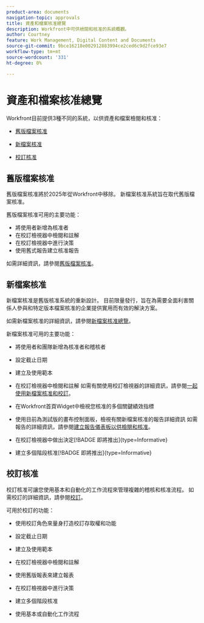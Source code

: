 ```yaml
---
product-area: documents
navigation-topic: approvals
title: 資產和檔案核准總覽
description: Workfront中可供檢閱和核准的系統概觀。
author: Courtney
feature: Work Management, Digital Content and Documents
source-git-commit: 9bce16218e002912883994ce2ced6c9d2fce93e7
workflow-type: tm+mt
source-wordcount: '331'
ht-degree: 0%

---
```



# 資產和檔案核准總覽

Workfront目前提供3種不同的系統，以供資產和檔案檢閱和核准：

* [舊版檔案核准](#legacy-document-approvals)

* [新檔案核准](#new-document-approvals)

* [校訂核准](#proof-approvals)

## 舊版檔案核准

舊版檔案核准將於2025年從Workfront中移除。 新檔案核准系統旨在取代舊版檔案核准。

舊版檔案核准可用的主要功能：

* 將使用者新增為核准者
* 在校訂檢視器中檢閱和註解
* 在校訂檢視器中進行決策
* 使用舊式報告建立核准報告

如需詳細資訊，請參閱[舊版檔案核准](/help/quicksilver/review-and-approve-work/manage-approvals/approval-process-in-workfront.md#document-approval-processes)。

## 新檔案核准

新檔案核准是舊版核准系統的重新設計。 目前限量發行，旨在為需要全面利害關係人參與和特定版本檔案核准的企業提供實用而有效的解決方案。

如需新檔案核准的詳細資訊，請參閱[新檔案核准總覽](/help/quicksilver/review-and-approve-work/document-reviews-and-approvals/document-approvals-overview.md)。

新檔案核准可用的主要功能：

* 將使用者和團隊新增為核准者和稽核者

* 設定截止日期

* 建立及使用範本

* 在校訂檢視器中檢閱和註解
如需有關使用校訂檢視器的詳細資訊，請參閱[一起使用新檔案核准和校訂](/help/quicksilver/review-and-approve-work/document-reviews-and-approvals/doc-approvals-and-proofing.md)。

* 在Workfront首頁Widget中檢視您核准的多個關鍵績效指標

* 使用目前為測試版的畫布控制面板，檢視有關新檔案核准的報告詳細資訊
如需報告的詳細資訊，請參閱[建立報告儀表板以供檢閱和核准](/help/quicksilver/review-and-approve-work/document-reviews-and-approvals/create-review-and-approval-dashboard.md)。

* 在校訂檢視器中做出決定[!BADGE 即將推出]{type=Informative}

* 建立多個階段核准[!BADGE 即將推出]{type=Informative}


## 校訂核准

校訂核准可讓您使用基本和自動化的工作流程來管理複雜的稽核和核准流程。 如需校訂的詳細資訊，請參閱[校訂](/help/quicksilver/review-and-approve-work/proofing/proofing-overview/proofing-basics.md)。

可用於校訂的功能：

* 使用校訂角色來量身打造校訂存取權和功能

* 設定截止日期

* 建立及使用範本

* 在校訂檢視器中檢閱和註解

* 使用舊版報表來建立報表

* 在校訂檢視器中進行決策

* 建立多個階段核准

* 使用基本或自動化工作流程


